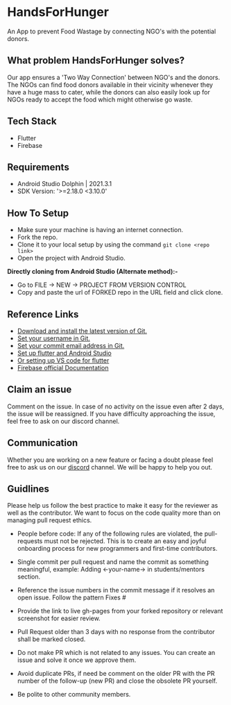 # HandsForHunger
An App to prevent Food Wastage by connecting NGO's with the potential donors.

## What problem HandsForHunger solves?
Our app ensures a 'Two Way Connection' between NGO's and the donors. The NGOs can find food donors available in their vicinity whenever they have a huge mass to cater, while the donors can also easily look up for NGOs ready to accept the food which might otherwise go waste.

## Tech Stack 
* Flutter
* Firebase

## Requirements
- Android Studio Dolphin | 2021.3.1
- SDK Version: '>=2.18.0 <3.10.0'

## How To Setup 
- Make sure your machine is having an internet connection.
- Fork the repo.
- Clone it to your local setup by using the command `git clone <repo link>`
- Open the project with Android Studio.

 **Directly cloning from Android Studio (Alternate method):-**

- Go to FILE -> NEW -> PROJECT FROM VERSION CONTROL
- Copy and paste the url of FORKED repo in the URL field and click clone.

## Reference Links 
- [Download and install the latest version of Git.](https://git-scm.com/downloads)
- [Set your username in Git.](https://help.github.com/articles/setting-your-username-in-git)
- [Set your commit email address in Git.](https://help.github.com/articles/setting-your-commit-email-address-in-git)
- [Set up flutter and Android Studio](https://flutter.dev/docs/get-started/install)
- [Or setting up VS code for flutter](https://flutter.dev/docs/development/tools/vs-code)
- [Firebase official Documentation](https://firebase.google.com/docs)

## Claim an issue
Comment on the issue. In case of no activity on the issue even after 2 days, the issue will be reassigned. If you have difficulty approaching the issue, feel free to ask on our discord channel.

## Communication 
Whether you are working on a new feature or facing a doubt please feel free to ask us on our [discord](https://discord.gg/D9999YTkS8) channel. We will be happy to help you out.

## Guidlines 
Please help us follow the best practice to make it easy for the reviewer as well as the contributor. We want to focus on the code quality more than on managing pull request ethics.

- People before code: If any of the following rules are violated, the pull-requests must not be rejected. This is to create an easy and joyful onboarding process for new programmers and first-time contributors.

- Single commit per pull request and name the commit as something meaningful, example: Adding <-your-name-> in students/mentors section.

- Reference the issue numbers in the commit message if it resolves an open issue. Follow the pattern Fixes #<issue number> <commit message>

- Provide the link to live gh-pages from your forked repository or relevant screenshot for easier review.

- Pull Request older than 3 days with no response from the contributor shall be marked closed.

- Do not make PR which is not related to any issues. You can create an issue and solve it once we approve them.

- Avoid duplicate PRs, if need be comment on the older PR with the PR number of the follow-up (new PR) and close the obsolete PR yourself.

- Be polite to other community members.

